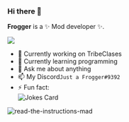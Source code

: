 ### Hi there 👋

**Frogger** is a ✨ Mod developer ✨.

![](https://komarev.com/ghpvc/?username=FroggerHH)

- 🔭 Currently working on TribeClases 
- 🌱 Currently learning programming
- 💬 Ask me about anything 
- 📫 My Discord```Just a Frogger#9392```
- ⚡ Fun fact: <br>
![Jokes Card](https://readme-jokes.vercel.app/api)



![read-the-instructions-mad](https://user-images.githubusercontent.com/86151874/204467746-67220ba5-c5ff-41dc-b6b1-6c6d9fdae80b.gif)
